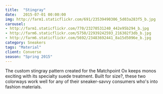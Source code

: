 ```yaml
---
title:  "Stingray"
date:   2015-07-01 00:00:00
img: http://farm1.staticflickr.com/691/23539490306_5d03a283f5_b.jpg
carousel:
- http://farm1.staticflickr.com/770/23270531240_442e95b294_b.jpg
- http://farm6.staticflickr.com/5750/22939242593_216302f3db_b.jpg
- http://farm6.staticflickr.com/5692/23483692441_8a15d5096e_b.jpg
category: Sneakers
tags: "Material"
client: Converse
season: "Spring 2015"
---
```

The custom stingray pattern created for the Matchpoint Ox keeps monos exciting with its specialty suede treatment. Built for size?, these two colorways work well for any of their sneaker-savvy consumers who's into fashion materials. 
